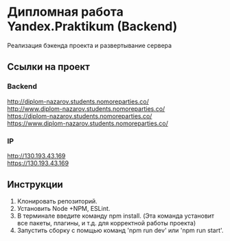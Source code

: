 # Дипломная работа Yandex.Praktikum (Backend)
Реализация бэкенда проекта и развертывание сервера

## Ссылки на проект

### Backend
http://diplom-nazarov.students.nomoreparties.co/  
http://www.diplom-nazarov.students.nomoreparties.co/  
https://diplom-nazarov.students.nomoreparties.co/  
https://www.diplom-nazarov.students.nomoreparties.co/  

### IP
http://130.193.43.169  
https://130.193.43.169  

## Инструкции
1. Клонировать репозиторий.
2. Установить Node +NPM, ESLint.
3. В терминале введите команду npm install. (Эта команда установит все пакеты, плагины, и т.д. для корректной работы проекта)
4. Запустить сборку с помщью команд 'npm run dev' или 'npm run start'.
